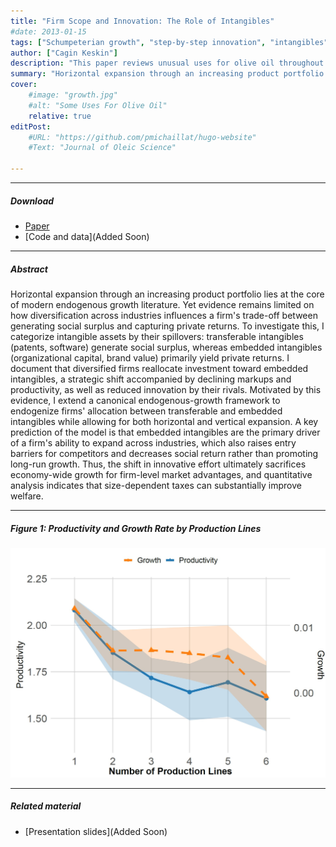 ```yaml
---
title: "Firm Scope and Innovation: The Role of Intangibles" 
#date: 2013-01-15
tags: ["Schumpeterian growth", "step-by-step innovation", "intangibles", "firm dynamics", "span of control"]
author: ["Cagin Keskin"]
description: "This paper reviews unusual uses for olive oil throughout the Mediterranean world. Published in the Journal of Oleic Science, 2013." 
summary: "Horizontal expansion through an increasing product portfolio lies at the core of modern endogenous growth literature. Yet evidence remains limited on how diversification across industries influences a firm's trade-off between generating social surplus and capturing private returns." 
cover:
    #image: "growth.jpg"
    #alt: "Some Uses For Olive Oil"
    relative: true
editPost:
    #URL: "https://github.com/pmichaillat/hugo-website"
    #Text: "Journal of Oleic Science"

---
```


---

##### Download

+ [Paper](KESKIN_JMP.pdf)
+ [Code and data](Added Soon)

---

##### Abstract

Horizontal expansion through an increasing product portfolio lies at the core of modern endogenous growth literature. Yet evidence remains limited on how diversification across industries influences a firm's trade-off between generating social surplus and capturing private returns. To investigate this, I categorize intangible assets by their spillovers: transferable intangibles (patents, software) generate social surplus, whereas embedded intangibles (organizational capital, brand value) primarily yield private returns. I document that diversified firms reallocate investment toward embedded intangibles, a strategic shift accompanied by declining markups and productivity, as well as reduced innovation by their rivals. Motivated by this evidence, I extend a canonical endogenous-growth framework to endogenize firms' allocation between transferable and embedded intangibles while allowing for both horizontal and vertical expansion. A key prediction of the model is that embedded intangibles are the primary driver of a firm's ability to expand across industries, which also raises entry barriers for competitors and decreases social return rather than promoting long-run growth. Thus, the shift in innovative effort ultimately sacrifices economy-wide growth for firm-level market advantages, and quantitative analysis indicates that size-dependent taxes can substantially improve welfare.

---

##### Figure 1: Productivity and Growth Rate by Production Lines

![](growth.jpg)

---

 ##### Related material

+ [Presentation slides](Added Soon)